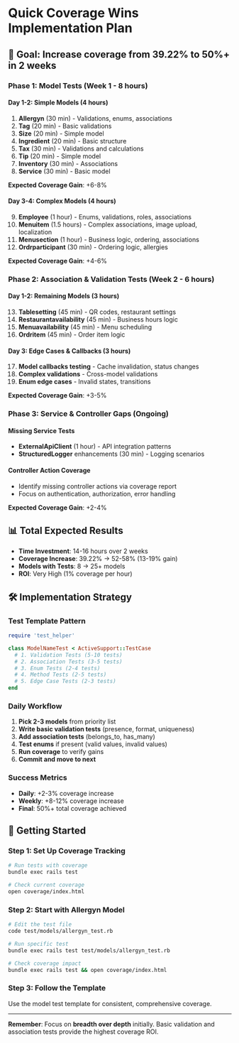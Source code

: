 # Quick Coverage Wins Implementation Plan

## 🎯 **Goal**: Increase coverage from 39.22% to 50%+ in 2 weeks

### **Phase 1: Model Tests (Week 1 - 8 hours)**

#### **Day 1-2: Simple Models (4 hours)**
1. **Allergyn** (30 min) - Validations, enums, associations
2. **Tag** (20 min) - Basic validations
3. **Size** (20 min) - Simple model
4. **Ingredient** (20 min) - Basic structure
5. **Tax** (30 min) - Validations and calculations
6. **Tip** (20 min) - Simple model
7. **Inventory** (30 min) - Associations
8. **Service** (30 min) - Basic model

**Expected Coverage Gain**: +6-8%

#### **Day 3-4: Complex Models (4 hours)**
9. **Employee** (1 hour) - Enums, validations, roles, associations
10. **Menuitem** (1.5 hours) - Complex associations, image upload, localization
11. **Menusection** (1 hour) - Business logic, ordering, associations
12. **Ordrparticipant** (30 min) - Ordering logic, allergies

**Expected Coverage Gain**: +4-6%

### **Phase 2: Association & Validation Tests (Week 2 - 6 hours)**

#### **Day 1-2: Remaining Models (3 hours)**
13. **Tablesetting** (45 min) - QR codes, restaurant settings
14. **Restaurantavailability** (45 min) - Business hours logic
15. **Menuavailability** (45 min) - Menu scheduling
16. **Ordritem** (45 min) - Order item logic

#### **Day 3: Edge Cases & Callbacks (3 hours)**
17. **Model callbacks testing** - Cache invalidation, status changes
18. **Complex validations** - Cross-model validations
19. **Enum edge cases** - Invalid states, transitions

**Expected Coverage Gain**: +3-5%

### **Phase 3: Service & Controller Gaps (Ongoing)**

#### **Missing Service Tests**
- **ExternalApiClient** (1 hour) - API integration patterns
- **StructuredLogger** enhancements (30 min) - Logging scenarios

#### **Controller Action Coverage**
- Identify missing controller actions via coverage report
- Focus on authentication, authorization, error handling

**Expected Coverage Gain**: +2-4%

## 📊 **Total Expected Results**

- **Time Investment**: 14-16 hours over 2 weeks
- **Coverage Increase**: 39.22% → 52-58% (13-19% gain)
- **Models with Tests**: 8 → 25+ models
- **ROI**: Very High (1% coverage per hour)

## 🛠️ **Implementation Strategy**

### **Test Template Pattern**
```ruby
require 'test_helper'

class ModelNameTest < ActiveSupport::TestCase
  # 1. Validation Tests (5-10 tests)
  # 2. Association Tests (3-5 tests)  
  # 3. Enum Tests (2-4 tests)
  # 4. Method Tests (2-5 tests)
  # 5. Edge Case Tests (2-3 tests)
end
```

### **Daily Workflow**
1. **Pick 2-3 models** from priority list
2. **Write basic validation tests** (presence, format, uniqueness)
3. **Add association tests** (belongs_to, has_many)
4. **Test enums** if present (valid values, invalid values)
5. **Run coverage** to verify gains
6. **Commit and move to next**

### **Success Metrics**
- **Daily**: +2-3% coverage increase
- **Weekly**: +8-12% coverage increase  
- **Final**: 50%+ total coverage achieved

## 🚀 **Getting Started**

### **Step 1: Set Up Coverage Tracking**
```bash
# Run tests with coverage
bundle exec rails test

# Check current coverage
open coverage/index.html
```

### **Step 2: Start with Allergyn Model**
```bash
# Edit the test file
code test/models/allergyn_test.rb

# Run specific test
bundle exec rails test test/models/allergyn_test.rb

# Check coverage impact
bundle exec rails test && open coverage/index.html
```

### **Step 3: Follow the Template**
Use the model test template for consistent, comprehensive coverage.

---

**Remember**: Focus on **breadth over depth** initially. Basic validation and association tests provide the highest coverage ROI.
